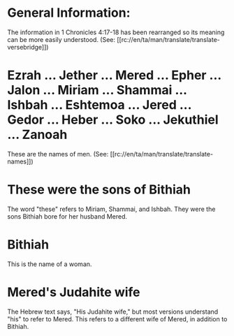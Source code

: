 # General Information:

The information in 1 Chronicles 4:17-18 has been rearranged so its meaning can be more easily understood. (See: [[rc://en/ta/man/translate/translate-versebridge]])

# Ezrah ... Jether ... Mered ... Epher ... Jalon ... Miriam ... Shammai ... Ishbah ... Eshtemoa ... Jered ... Gedor ... Heber ... Soko ... Jekuthiel ... Zanoah

These are the names of men. (See: [[rc://en/ta/man/translate/translate-names]])

# These were the sons of Bithiah

The word "these" refers to Miriam, Shammai, and Ishbah. They were the sons Bithiah bore for her husband Mered.

# Bithiah

This is the name of a woman.

# Mered's Judahite wife

The Hebrew text says, "His Judahite wife," but most versions understand "his" to refer to Mered. This refers to a different wife of Mered, in addition to Bithiah.

